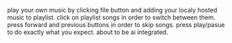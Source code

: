 play your own music by clicking file button and adding your localy hosted music to playlist.
click on playlist songs in order to switch between them.
press forward and previous buttons in order to skip songs.
press play/pasue to do exactly what you expect.
about to be ai integrated.
